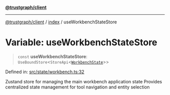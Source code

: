[**@trustgraph/client**](../../README.md)

***

[@trustgraph/client](../../README.md) / [index](../README.md) / useWorkbenchStateStore

# Variable: useWorkbenchStateStore

> `const` **useWorkbenchStateStore**: `UseBoundStore`\<`StoreApi`\<[`WorkbenchState`](../interfaces/WorkbenchState.md)\>\>

Defined in: [src/state/workbench.ts:32](https://github.com/trustgraph-ai/trustgraph-ts-client/blob/92e187771a25b959c85a4f966bb97eb5d407310b/src/state/workbench.ts#L32)

Zustand store for managing the main workbench application state
Provides centralized state management for tool navigation and entity selection
